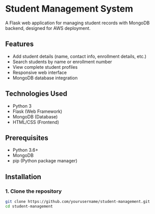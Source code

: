 # Student Management System

A Flask web application for managing student records with MongoDB backend, designed for AWS deployment.

## Features

- Add student details (name, contact info, enrollment details, etc.)
- Search students by name or enrollment number
- View complete student profiles
- Responsive web interface
- MongoDB database integration

## Technologies Used

- Python 3
- Flask (Web Framework)
- MongoDB (Database)
- HTML/CSS (Frontend)

## Prerequisites

- Python 3.6+
- MongoDB
- pip (Python package manager)

## Installation

### 1. Clone the repository

```bash
git clone https://github.com/yourusername/student-management.git
cd student-management